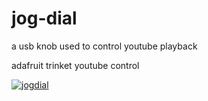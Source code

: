 # jog-dial
a usb knob used to control youtube playback 

adafruit trinket 
youtube control

[![jogdial](assets/20171031_141710-ANIMATION.gif)](assets/20171031_141710-ANIMATION.gif)
